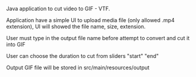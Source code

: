 Java application to cut video to GIF - VTF.

Application have a simple UI to upload media file (only allowed .mp4 extension), UI will showed the file name, size, extension.

User must type in the output file name before attempt to convert and cut it into GIF

User can choose the duration to cut from sliders "start" "end"

Output GIF file will be stored in src/main/resources/output
